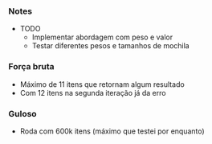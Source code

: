 ### Notes

- TODO
    - Implementar abordagem com peso e valor
    - Testar diferentes pesos e tamanhos de mochila

### Força bruta 
- Máximo de 11 itens que retornam algum resultado
- Com 12 itens na segunda iteração já da erro


### Guloso
- Roda com 600k itens (máximo que testei por enquanto)


